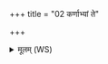 +++
title = "02 कर्णाभ्यां ते"

+++
<details><summary>मूलम् (WS)</summary>

कर्णाभ्यां ते कङ्कूषेभ्यः शुक्तिबल्गं विलोहितम् ।  
सर्व शीर्षण्यं ते रोगं बहिर्निर्मन्त्रयामहे ॥ २ ॥
</details>